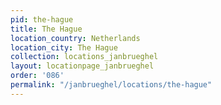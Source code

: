 ```yaml
---
pid: the-hague
title: The Hague
location_country: Netherlands
location_city: The Hague
collection: locations_janbrueghel
layout: locationpage_janbrueghel
order: '086'
permalink: "/janbrueghel/locations/the-hague"
---
```

